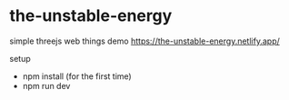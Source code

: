 # the-unstable-energy
simple threejs web things
demo https://the-unstable-energy.netlify.app/

setup
- npm install (for the first time)
- npm run dev
